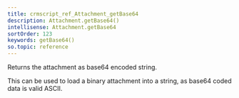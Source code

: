 ```yaml
---
title: crmscript_ref_Attachment_getBase64
description: Attachment.getBase64()
intellisense: Attachment.getBase64
sortOrder: 123
keywords: getBase64()
so.topic: reference
---
```



Returns the attachment as base64 encoded string.


This can be used to load a binary attachment into a string, as base64 coded data is valid ASCII.



